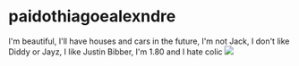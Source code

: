 # paidothiagoealexndre
I'm beautiful, I'll have houses and cars in the future, I'm not Jack, I don't like Diddy or Jayz, I like Justin Bibber, I'm 1.80 and I hate colic
![](https://media.tenor.com/DXVOKl5BW-oAAAAi/emoji-looking-surprised-at-computer.gif)
